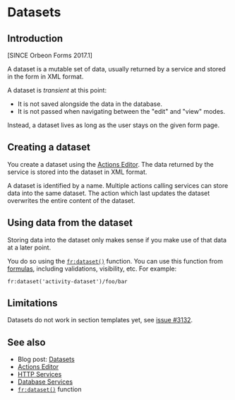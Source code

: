 # Datasets

## Introduction

[SINCE Orbeon Forms 2017.1]

A dataset is a mutable set of data, usually returned by a service and stored in the form in XML format.

A dataset is *transient* at this point:

- It is not saved alongside the data in the database.
- It is not passed when navigating between the "edit" and "view" modes.

Instead, a dataset lives as long as the user stays on the given form page.

## Creating a dataset

You create a dataset using the [Actions Editor](../../form-builder/actions.md). The data returned by the service is stored into the dataset in XML format.

A dataset is identified by a name. Multiple actions calling services can store data into the same dataset. The action which last updates the dataset overwrites the entire content of the dataset. 

## Using data from the dataset

Storing data into the dataset only makes sense if you make use of that data at a later point.

You do so using the [`fr:dataset()`](/xforms/xpath/extension-form-runner.md#frdataset) function. You can use this function from  [formulas](../../form-builder/formulas.md), including validations, visibility, etc. For example: 

```xpath
fr:dataset('activity-dataset')/foo/bar
```

## Limitations

Datasets do not work in section templates yet, see [issue #3132](https://github.com/orbeon/orbeon-forms/issues/3132).

## See also

- Blog post: [Datasets](https://blog.orbeon.com/2017/01/datasets.html)
- [Actions Editor](/form-builder/actions.md)
- [HTTP Services](/form-builder/http-services.md)
- [Database Services](/form-builder/database-services.md)
- [`fr:dataset()`](/xforms/xpath/extension-form-runner.md#frdataset) function
